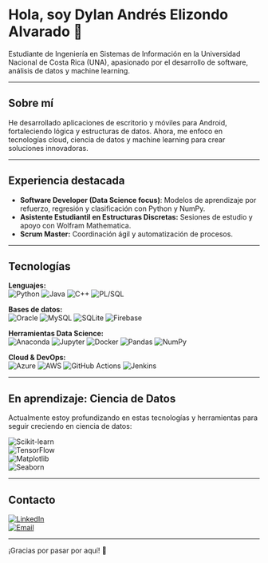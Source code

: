 # Hola, soy Dylan Andrés Elizondo Alvarado 🚀

Estudiante de Ingeniería en Sistemas de Información en la Universidad Nacional de Costa Rica (UNA), apasionado por el desarrollo de software, análisis de datos y machine learning.

---

## Sobre mí

He desarrollado aplicaciones de escritorio y móviles para Android, fortaleciendo lógica y estructuras de datos. Ahora, me enfoco en tecnologías cloud, ciencia de datos y machine learning para crear soluciones innovadoras.

---

## Experiencia destacada

- **Software Developer (Data Science focus)**: Modelos de aprendizaje por refuerzo, regresión y clasificación con Python y NumPy.  
- **Asistente Estudiantil en Estructuras Discretas:** Sesiones de estudio y apoyo con Wolfram Mathematica.  
- **Scrum Master:** Coordinación ágil y automatización de procesos.

---

## Tecnologías

**Lenguajes:**  
![Python](https://img.shields.io/badge/Python-3776AB?style=for-the-badge&logo=python&logoColor=white) ![Java](https://img.shields.io/badge/Java-007396?style=for-the-badge&logo=java&logoColor=white) ![C++](https://img.shields.io/badge/C++-00599C?style=for-the-badge&logo=c%2B%2B&logoColor=white) ![PL/SQL](https://img.shields.io/badge/PL--SQL-003B57?style=for-the-badge&logo=oracle&logoColor=white)

**Bases de datos:**  
![Oracle](https://img.shields.io/badge/Oracle-F80000?style=for-the-badge&logo=oracle&logoColor=white) ![MySQL](https://img.shields.io/badge/MySQL-4479A1?style=for-the-badge&logo=mysql&logoColor=white) ![SQLite](https://img.shields.io/badge/SQLite-003B57?style=for-the-badge&logo=sqlite&logoColor=white) ![Firebase](https://img.shields.io/badge/Firebase-FFCA28?style=for-the-badge&logo=firebase&logoColor=black)

**Herramientas Data Science:**  
![Anaconda](https://img.shields.io/badge/Anaconda-44A833?style=for-the-badge&logo=anaconda&logoColor=white) ![Jupyter](https://img.shields.io/badge/Jupyter-F37626?style=for-the-badge&logo=jupyter&logoColor=white) ![Docker](https://img.shields.io/badge/Docker-2496ED?style=for-the-badge&logo=docker&logoColor=white) ![Pandas](https://img.shields.io/badge/Pandas-150458?style=for-the-badge&logo=pandas&logoColor=white) ![NumPy](https://img.shields.io/badge/NumPy-013243?style=for-the-badge&logo=numpy&logoColor=white)

**Cloud & DevOps:**  
![Azure](https://img.shields.io/badge/Azure-0078D7?style=for-the-badge&logo=microsoft-azure&logoColor=white) ![AWS](https://img.shields.io/badge/AWS-232F3E?style=for-the-badge&logo=amazon-aws&logoColor=white) ![GitHub Actions](https://img.shields.io/badge/GitHub_Actions-2088FF?style=for-the-badge&logo=github-actions&logoColor=white) ![Jenkins](https://img.shields.io/badge/Jenkins-D24939?style=for-the-badge&logo=jenkins&logoColor=white)

---

## En aprendizaje: Ciencia de Datos

Actualmente estoy profundizando en estas tecnologías y herramientas para seguir creciendo en ciencia de datos:

![Scikit-learn](https://img.shields.io/badge/Scikit--learn-F7931E?style=for-the-badge&logo=scikit-learn&logoColor=white)  
![TensorFlow](https://img.shields.io/badge/TensorFlow-FF6F00?style=for-the-badge&logo=tensorflow&logoColor=white)  
![Matplotlib](https://img.shields.io/badge/Matplotlib-11557C?style=for-the-badge&logo=matplotlib&logoColor=white)  
![Seaborn](https://img.shields.io/badge/Seaborn-1A86FF?style=for-the-badge&logo=seaborn&logoColor=white)  

---

## Contacto

[![LinkedIn](https://img.shields.io/badge/LinkedIn-0077B5?style=for-the-badge&logo=linkedin&logoColor=white)](https://www.linkedin.com/in/dylan-elizondo-alvarado-148867324)  
[![Email](https://img.shields.io/badge/Email-D14836?style=for-the-badge&logo=gmail&logoColor=white)](mailto:dylalva1933@gmail.com)

---

¡Gracias por pasar por aquí! 🚀
